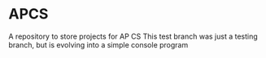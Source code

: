 # APCS
A repository to store projects for AP CS
This test branch was just a testing branch, but is evolving into a simple console program
